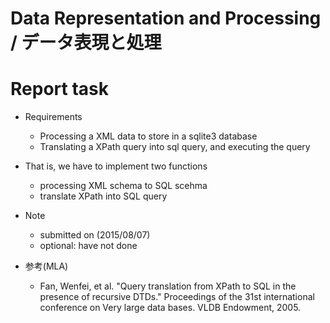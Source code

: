 # Data Representation and Processing / データ表現と処理
# Report task

* Requirements
  - Processing a XML data to store in a sqlite3 database
  - Translating a XPath query into sql query, and executing the query

* That is, we have to implement two functions
  - processing XML schema to SQL scehma
  - translate XPath into SQL query

* Note
  - submitted on (2015/08/07)
  - optional: have not done

* 参考(MLA)
  - Fan, Wenfei, et al. "Query translation from XPath to SQL in the presence of recursive DTDs." Proceedings of the 31st international conference on Very large data bases. VLDB Endowment, 2005.
